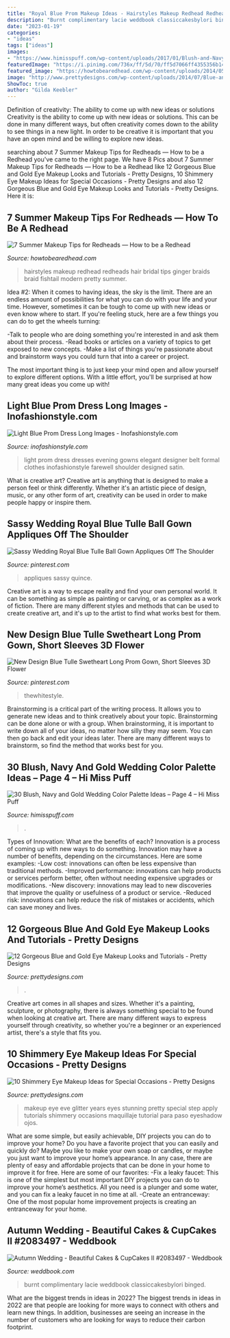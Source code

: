 ```yaml
---
title: "Royal Blue Prom Makeup Ideas - Hairstyles Makeup Redhead Redheads Hair Bridal Tips Ginger Braids Braid Fishtail Modern Pretty Summer"
description: "Burnt complimentary lacie weddbook classiccakesbylori binged"
date: "2023-01-19"
categories:
- "ideas"
tags: ["ideas"]
images:
- "https://www.himisspuff.com/wp-content/uploads/2017/01/Blush-and-Navy-Wedding-Cake-via-Cotton-and-Crumbs.jpg"
featuredImage: "https://i.pinimg.com/736x/ff/5d/70/ff5d7066ff4355356b1424bce4ee0588.jpg"
featured_image: "https://howtobearedhead.com/wp-content/uploads/2014/05/redhead_makeup_tips_style_me_Pretty_how_to_be_a_redhead.jpg"
image: "http://www.prettydesigns.com/wp-content/uploads/2014/07/Blue-and-Gold-Eye-Makeup-Look-2.jpg"
ShowToc: true
author: "Gilda Keebler"
---
```



Definition of creativity: The ability to come up with new ideas or solutions
Creativity is the ability to come up with new ideas or solutions. This can be done in many different ways, but often creativity comes down to the ability to see things in a new light. In order to be creative it is important that you have an open mind and be willing to explore new ideas.

	

		
searching about 7 Summer Makeup Tips for Redheads — How to be a Redhead you've came to the right page. We have 8 Pics about 7 Summer Makeup Tips for Redheads — How to be a Redhead like 12 Gorgeous Blue and Gold Eye Makeup Looks and Tutorials - Pretty Designs, 10 Shimmery Eye Makeup Ideas for Special Occasions - Pretty Designs and also 12 Gorgeous Blue and Gold Eye Makeup Looks and Tutorials - Pretty Designs. Here it is:
		
    
## 7 Summer Makeup Tips For Redheads — How To Be A Redhead

<img loading=lazy src="https://howtobearedhead.com/wp-content/uploads/2014/05/redhead_makeup_tips_style_me_Pretty_how_to_be_a_redhead.jpg" onerror="this.onerror=null;this.src='https://tse4.mm.bing.net/th?id=OIP.YHJg0sdmvZr_6sEmzp9GIQHaKH&amp;pid=15.1';" alt="7 Summer Makeup Tips for Redheads — How to be a Redhead">

_Source: howtobearedhead.com_

>hairstyles makeup redhead redheads hair bridal tips ginger braids braid fishtail modern pretty summer. 

	

Idea #2:
When it comes to having ideas, the sky is the limit. There are an endless amount of possibilities for what you can do with your life and your time. However, sometimes it can be tough to come up with new ideas or even know where to start.
If you're feeling stuck, here are a few things you can do to get the wheels turning:

-Talk to people who are doing something you're interested in and ask them about their process.
-Read books or articles on a variety of topics to get exposed to new concepts.
-Make a list of things you're passionate about and brainstorm ways you could turn that into a career or project.

The most important thing is to just keep your mind open and allow yourself to explore different options. With a little effort, you'll be surprised at how many great ideas you come up with!

    
## Light Blue Prom Dress Long Images - Inofashionstyle.com

<img loading=lazy src="https://www.inofashionstyle.com/wp-content/uploads/light-blue-prom-dress-long-images.jpg" onerror="this.onerror=null;this.src='https://tse3.mm.bing.net/th?id=OIP.DTM84vl53-DJERnYTppc7AHaJ3&amp;pid=15.1';" alt="Light Blue Prom Dress Long Images - Inofashionstyle.com">

_Source: inofashionstyle.com_

>light prom dress dresses evening gowns elegant designer belt formal clothes inofashionstyle farewell shoulder designed satin. 

	

What is creative art?
Creative art is anything that is designed to make a person feel or think differently. Whether it's an artistic piece of design, music, or any other form of art, creativity can be used in order to make people happy or inspire them.

    
## Sassy Wedding Royal Blue Tulle Ball Gown Appliques Off The Shoulder

<img loading=lazy src="https://i.pinimg.com/736x/ff/5d/70/ff5d7066ff4355356b1424bce4ee0588.jpg" onerror="this.onerror=null;this.src='https://tse2.mm.bing.net/th?id=OIP.EJ2uHhCu-j978Yvfy3NtAQHaLH&amp;pid=15.1';" alt="Sassy Wedding Royal Blue Tulle Ball Gown Appliques Off The Shoulder">

_Source: pinterest.com_

>appliques sassy quince. 

	

Creative art is a way to escape reality and find your own personal world. It can be something as simple as painting or carving, or as complex as a work of fiction. There are many different styles and methods that can be used to create creative art, and it's up to the artist to find what works best for them.

    
## New Design Blue Tulle Swetheart Long Prom Gown, Short Sleeves 3D Flower

<img loading=lazy src="https://i.pinimg.com/736x/0f/82/be/0f82bee94978d8783e2ca59a69784f56.jpg" onerror="this.onerror=null;this.src='https://tse3.mm.bing.net/th?id=OIP.uoiEwLLOtvO-YoMG8MknzgHaKr&amp;pid=15.1';" alt="New Design Blue Tulle Swetheart Long Prom Gown, Short Sleeves 3D Flower">

_Source: pinterest.com_

>thewhitestyle. 

	

Brainstorming is a critical part of the writing process. It allows you to generate new ideas and to think creatively about your topic. Brainstorming can be done alone or with a group. When brainstorming, it is important to write down all of your ideas, no matter how silly they may seem. You can then go back and edit your ideas later. There are many different ways to brainstorm, so find the method that works best for you.

    
## 30 Blush, Navy And Gold Wedding Color Palette Ideas – Page 4 – Hi Miss Puff

<img loading=lazy src="https://www.himisspuff.com/wp-content/uploads/2017/01/Blush-and-Navy-Wedding-Cake-via-Cotton-and-Crumbs.jpg" onerror="this.onerror=null;this.src='https://tse2.mm.bing.net/th?id=OIP.Gd9LTpeH8QqQXqNX1nqfSAHaLH&amp;pid=15.1';" alt="30 Blush, Navy and Gold Wedding Color Palette Ideas – Page 4 – Hi Miss Puff">

_Source: himisspuff.com_

>. 

	

Types of Innovation: What are the benefits of each?
Innovation is a process of coming up with new ways to do something. Innovation may have a number of benefits, depending on the circumstances. Here are some examples: 
-Low cost: innovations can often be less expensive than traditional methods.
-Improved performance: innovations can help products or services perform better, often without needing expensive upgrades or modifications.
-New discovery: innovations may lead to new discoveries that improve the quality or usefulness of a product or service.
-Reduced risk: innovations can help reduce the risk of mistakes or accidents, which can save money and lives.

    
## 12 Gorgeous Blue And Gold Eye Makeup Looks And Tutorials - Pretty Designs

<img loading=lazy src="http://www.prettydesigns.com/wp-content/uploads/2014/07/Blue-and-Gold-Eye-Makeup-Look-2.jpg" onerror="this.onerror=null;this.src='https://tse1.mm.bing.net/th?id=OIP.AgCw_xjsECufc__vygxH9AHaHb&amp;pid=15.1';" alt="12 Gorgeous Blue and Gold Eye Makeup Looks and Tutorials - Pretty Designs">

_Source: prettydesigns.com_

>. 

	

Creative art comes in all shapes and sizes. Whether it's a painting, sculpture, or photography, there is always something special to be found when looking at creative art. There are many different ways to express yourself through creativity, so whether you're a beginner or an experienced artist, there's a style that fits you.

    
## 10 Shimmery Eye Makeup Ideas For Special Occasions - Pretty Designs

<img loading=lazy src="https://www.prettydesigns.com/wp-content/uploads/2014/10/Party-Glitter-Eye-Makeup.jpg" onerror="this.onerror=null;this.src='https://tse4.mm.bing.net/th?id=OIP.9OtVfvdfQAS299GTpVBmpQHaG0&amp;pid=15.1';" alt="10 Shimmery Eye Makeup Ideas for Special Occasions - Pretty Designs">

_Source: prettydesigns.com_

>makeup eye eve glitter years eyes stunning pretty special step apply tutorials shimmery occasions maquillaje tutorial para paso eyeshadow ojos. 

	

What are some simple, but easily achievable, DIY projects you can do to improve your home?
Do you have a favorite project that you can easily and quickly do? Maybe you like to make your own soap or candles, or maybe you just want to improve your home’s appearance. In any case, there are plenty of easy and affordable projects that can be done in your home to improve it for free. Here are some of our favorites: 
-Fix a leaky faucet: This is one of the simplest but most important DIY projects you can do to improve your home’s aesthetics. All you need is a plunger and some water, and you can fix a leaky faucet in no time at all. 
-Create an entranceway: One of the most popular home improvement projects is creating an entranceway for your home.

    
## Autumn Wedding - Beautiful Cakes &amp; CupCakes II #2083497 - Weddbook

<img loading=lazy src="http://s3.weddbook.me/t1/2/0/8/2083497/beautiful-cakes-cupcakes-ii.jpg" onerror="this.onerror=null;this.src='https://tse2.mm.bing.net/th?id=OIP.JST0k-A82TsNGIC7yhFHqQHaL8&amp;pid=15.1';" alt="Autumn Wedding - Beautiful Cakes &amp; CupCakes II #2083497 - Weddbook">

_Source: weddbook.com_

>burnt complimentary lacie weddbook classiccakesbylori binged. 

	

What are the biggest trends in ideas in 2022?
The biggest trends in ideas in 2022 are that people are looking for more ways to connect with others and learn new things. In addition, businesses are seeing an increase in the number of customers who are looking for ways to reduce their carbon footprint.


